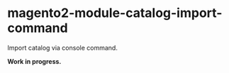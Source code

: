 # magento2-module-catalog-import-command
Import catalog via console command.

**Work in progress.**
